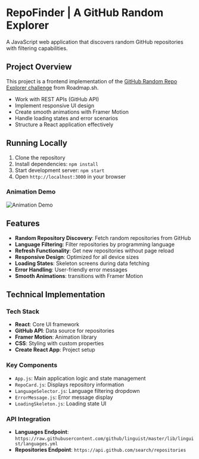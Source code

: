 # RepoFinder | A GitHub Random Explorer 

A JavaScript web application that discovers random GitHub repositories with filtering capabilities.

## Project Overview

This project is a frontend implementation of the [GitHub Random Repo Explorer challenge](https://roadmap.sh/projects/github-random-repo) from Roadmap.sh. 

- Work with REST APIs (GitHub API)
- Implement responsive UI design
- Create smooth animations with Framer Motion
- Handle loading states and error scenarios
- Structure a React application effectively

## Running Locally

1. Clone the repository
2. Install dependencies: `npm install`
3. Start development server: `npm start`
4. Open `http://localhost:3000` in your browser

### Animation Demo
![Animation Demo](https://media0.giphy.com/media/v1.Y2lkPTc5MGI3NjExZ2YyN3gwZjBzMHY3ODRyeW52NW1wcXBmdnBneW5ramE1dDhkMTl3MCZlcD12MV9pbnRlcm5hbF9naWZfYnlfaWQmY3Q9Zw/QZppKarljdI8mWg0Bs/giphy.gif)

## Features

- **Random Repository Discovery**: Fetch random repositories from GitHub
- **Language Filtering**: Filter repositories by programming language
- **Refresh Functionality**: Get new repositories without page reload
- **Responsive Design**: Optimized for all device sizes
- **Loading States**: Skeleton screens during data fetching
- **Error Handling**: User-friendly error messages
- **Smooth Animations**: transitions with Framer Motion

## Technical Implementation

### Tech Stack
- **React**: Core UI framework
- **GitHub API**: Data source for repositories
- **Framer Motion**: Animation library
- **CSS**: Styling with custom properties
- **Create React App**: Project setup

### Key Components
- `App.js`: Main application logic and state management
- `RepoCard.js`: Displays repository information
- `LanguageSelector.js`: Language filtering dropdown
- `ErrorMessage.js`: Error message display
- `LoadingSkeleton.js`: Loading state UI

### API Integration
- **Languages Endpoint**: `https://raw.githubusercontent.com/github/linguist/master/lib/linguist/languages.yml`
- **Repositories Endpoint**: `https://api.github.com/search/repositories`

